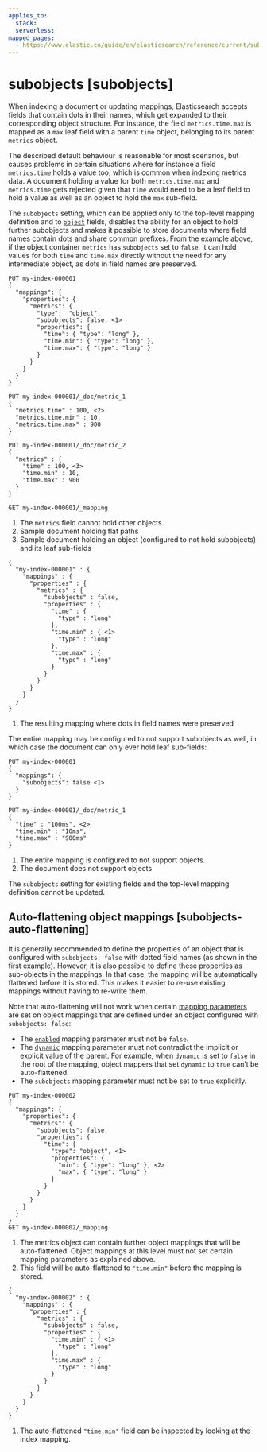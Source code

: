 ```yaml
---
applies_to:
  stack:
  serverless:
mapped_pages:
  - https://www.elastic.co/guide/en/elasticsearch/reference/current/subobjects.html
---
```


# subobjects [subobjects]

When indexing a document or updating mappings, Elasticsearch accepts fields that contain dots in their names, which get expanded to their corresponding object structure. For instance, the  field `metrics.time.max` is mapped as a `max` leaf field with a parent `time` object, belonging to its parent `metrics` object.

The described default behaviour is reasonable for most scenarios, but causes problems in certain situations where for instance a field `metrics.time` holds a value too, which is common when indexing metrics data. A document holding a value for both `metrics.time.max` and `metrics.time` gets rejected given that `time` would need to be a leaf field to hold a value as well as an object to hold the `max` sub-field.

The `subobjects` setting, which can be applied only to the top-level mapping definition and to [`object`](/reference/elasticsearch/mapping-reference/object.md) fields, disables the ability for an object to hold further subobjects and makes it possible to store documents where field names contain dots and share common prefixes. From the example above, if the object container `metrics` has `subobjects` set to `false`, it can hold values for both `time` and `time.max` directly without the need for any intermediate object, as dots in field names are preserved.

```console
PUT my-index-000001
{
  "mappings": {
    "properties": {
      "metrics": {
        "type":  "object",
        "subobjects": false, <1>
        "properties": {
          "time": { "type": "long" },
          "time.min": { "type": "long" },
          "time.max": { "type": "long" }
        }
      }
    }
  }
}

PUT my-index-000001/_doc/metric_1
{
  "metrics.time" : 100, <2>
  "metrics.time.min" : 10,
  "metrics.time.max" : 900
}

PUT my-index-000001/_doc/metric_2
{
  "metrics" : {
    "time" : 100, <3>
    "time.min" : 10,
    "time.max" : 900
  }
}

GET my-index-000001/_mapping
```

1. The `metrics` field cannot hold other objects.
2. Sample document holding flat paths
3. Sample document holding an object (configured to not hold subobjects) and its leaf sub-fields

```console-result
{
  "my-index-000001" : {
    "mappings" : {
      "properties" : {
        "metrics" : {
          "subobjects" : false,
          "properties" : {
            "time" : {
              "type" : "long"
            },
            "time.min" : { <1>
              "type" : "long"
            },
            "time.max" : {
              "type" : "long"
            }
          }
        }
      }
    }
  }
}
```
1. The resulting mapping where dots in field names were preserved


The entire mapping may be configured to not support subobjects as well, in which case the document can only ever hold leaf sub-fields:

```console
PUT my-index-000001
{
  "mappings": {
    "subobjects": false <1>
  }
}

PUT my-index-000001/_doc/metric_1
{
  "time" : "100ms", <2>
  "time.min" : "10ms",
  "time.max" : "900ms"
}
```

1. The entire mapping is configured to not support objects.
2. The document does not support objects


The `subobjects` setting for existing fields and the top-level mapping definition cannot be updated.

## Auto-flattening object mappings [subobjects-auto-flattening]

It is generally recommended to define the properties of an object that is configured with `subobjects: false` with dotted field names (as shown in the first example). However, it is also possible to define these properties as sub-objects in the mappings. In that case, the mapping will be automatically flattened before it is stored. This makes it easier to re-use existing mappings without having to re-write them.

Note that auto-flattening will not work when certain [mapping parameters](/reference/elasticsearch/mapping-reference/mapping-parameters.md) are set on object mappings that are defined under an object configured with `subobjects: false`:

* The [`enabled`](/reference/elasticsearch/mapping-reference/enabled.md) mapping parameter must not be `false`.
* The [`dynamic`](/reference/elasticsearch/mapping-reference/dynamic.md) mapping parameter must not contradict the implicit or explicit value of the parent. For example, when `dynamic` is set to `false` in the root of the mapping, object mappers that set `dynamic` to `true` can’t be auto-flattened.
* The `subobjects` mapping parameter must not be set to `true` explicitly.

```console
PUT my-index-000002
{
  "mappings": {
    "properties": {
      "metrics": {
        "subobjects": false,
        "properties": {
          "time": {
            "type": "object", <1>
            "properties": {
              "min": { "type": "long" }, <2>
              "max": { "type": "long" }
            }
          }
        }
      }
    }
  }
}
GET my-index-000002/_mapping
```
1. The metrics object can contain further object mappings that will be auto-flattened. Object mappings at this level must not set certain mapping parameters as explained above.
2. This field will be auto-flattened to `"time.min"` before the mapping is stored.

```console-result
{
  "my-index-000002" : {
    "mappings" : {
      "properties" : {
        "metrics" : {
          "subobjects" : false,
          "properties" : {
            "time.min" : { <1>
              "type" : "long"
            },
            "time.max" : {
              "type" : "long"
            }
          }
        }
      }
    }
  }
}
```
1. The auto-flattened `"time.min"` field can be inspected by looking at the index mapping.



